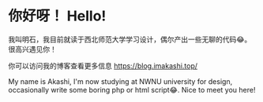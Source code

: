  # 你好呀！ Hello!

 我叫明石，我目前就读于西北师范大学学习设计，偶尔产出一些无聊的代码😂。很高兴遇见你！
 
 你可以访问我的博客查看更多信息 https://blog.imakashi.top/
 
 My name is Akashi, I'm now studying at NWNU university for design, occasionally write some boring php or html script😂. Nice to meet you here!
 
